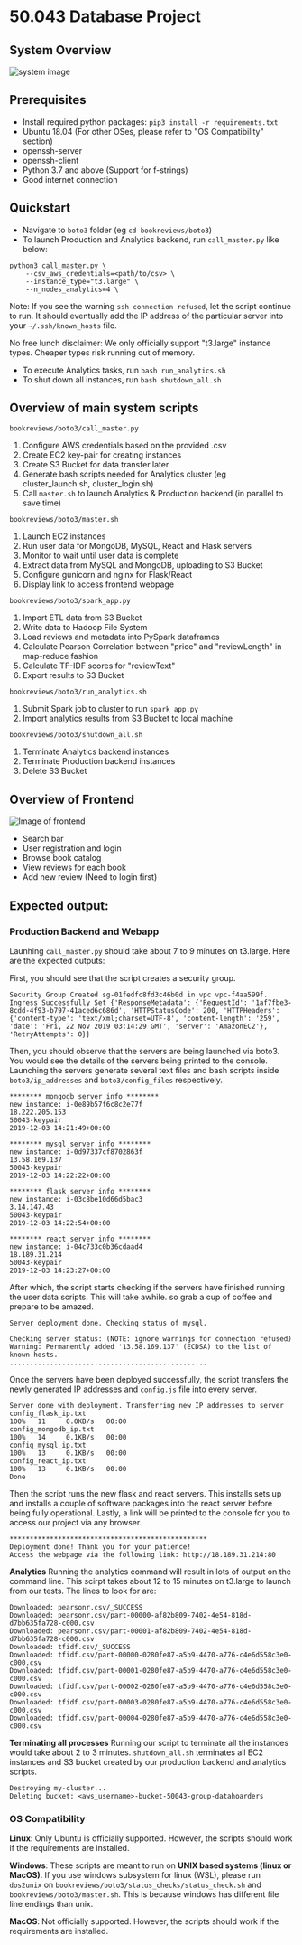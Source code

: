 # 50.043 Database Project

## System Overview
![system image](https://i.imgur.com/Ykq1SHa.jpg)

## Prerequisites
* Install required python packages: `pip3 install -r requirements.txt`
* Ubuntu 18.04 (For other OSes, please refer to "OS Compatibility" section)
* openssh-server
* openssh-client
* Python 3.7 and above (Support for f-strings)
* Good internet connection

## Quickstart
* Navigate to `boto3` folder (eg `cd bookreviews/boto3`)
* To launch Production and Analytics backend, run `call_master.py` like below:
```
python3 call_master.py \
    --csv_aws_credentials=<path/to/csv> \
    --instance_type="t3.large" \
    --n_nodes_analytics=4 \
```
Note: If you see the warning `ssh connection refused`, let the script continue
to run. It should eventually add the IP address of the particular server into 
your `~/.ssh/known_hosts` file.

No free lunch disclaimer: We only officially support "t3.large" instance types. 
Cheaper types risk running out of memory.

* To execute Analytics tasks, run `bash run_analytics.sh`
* To shut down all instances, run `bash shutdown_all.sh`

##  Overview of main system scripts
`bookreviews/boto3/call_master.py`
1. Configure AWS credentials based on the provided .csv
2. Create EC2 key-pair for creating instances
2. Create S3 Bucket for data transfer later
2. Generate bash scripts needed for Analytics cluster (eg cluster_launch.sh, cluster_login.sh)
3. Call `master.sh` to launch Analytics & Production backend (in parallel to save time)

`bookreviews/boto3/master.sh`
1. Launch EC2 instances
2. Run user data for MongoDB, MySQL, React and Flask servers
2. Monitor to wait until user data is complete
3. Extract data from MySQL and MongoDB, uploading to S3 Bucket
4. Configure gunicorn and nginx for Flask/React
6. Display link to access frontend webpage

`bookreviews/boto3/spark_app.py`
1. Import ETL data from S3 Bucket
2. Write data to Hadoop File System
3. Load reviews and metadata into PySpark dataframes
3. Calculate Pearson Correlation between "price" and "reviewLength" in map-reduce fashion
4. Calculate TF-IDF scores for "reviewText"
5. Export results to S3 Bucket

`bookreviews/boto3/run_analytics.sh`
1. Submit Spark job to cluster to run `spark_app.py`
2. Import analytics results from S3 Bucket to local machine

`bookreviews/boto3/shutdown_all.sh`
1. Terminate Analytics backend instances
2. Terminate Production backend instances
3. Delete S3 Bucket

## Overview of Frontend
![Image of frontend](https://i.imgur.com/fLS1Nbj.png)
* Search bar
* User registration and login
* Browse book catalog
* View reviews for each book
* Add new review (Need to login first)

## Expected output:
### Production Backend and Webapp
Launhing `call_master.py` should take about 7 to 9 minutes on t3.large. Here are the expected outputs:

First, you should see that the script creates a security group.

```
Security Group Created sg-01fedfc8fd3c46b0d in vpc vpc-f4aa599f.
Ingress Successfully Set {'ResponseMetadata': {'RequestId': '1af7fbe3-8cdd-4f93-b797-41aced6c686d', 'HTTPStatusCode': 200, 'HTTPHeaders': {'content-type': 'text/xml;charset=UTF-8', 'content-length': '259', 'date': 'Fri, 22 Nov 2019 03:14:29 GMT', 'server': 'AmazonEC2'}, 'RetryAttempts': 0}}
```
Then, you should observe that the servers are being launched via boto3. You would see the details of the servers being printed to the console. Launching the servers generate several text files and bash scripts inside `boto3/ip_addresses` and `boto3/config_files` respectively.
```
******** mongodb server info ********
new instance: i-0e89b57f6c8c2e77f
18.222.205.153
50043-keypair
2019-12-03 14:21:49+00:00

******** mysql server info ********
new instance: i-0d97337cf8702863f
13.58.169.137
50043-keypair
2019-12-03 14:22:22+00:00

******** flask server info ********
new instance: i-03c8be10d66d5bac3
3.14.147.43
50043-keypair
2019-12-03 14:22:54+00:00

******** react server info ********
new instance: i-04c733c0b36cdaad4
18.189.31.214
50043-keypair
2019-12-03 14:23:27+00:00
```
After which, the script starts checking if the servers have finished running the user data scripts. This will take awhile. so grab a cup of coffee and prepare to be amazed.
```
Server deployment done. Checking status of mysql.

Checking server status: (NOTE: ignore warnings for connection refused)
Warning: Permanently added '13.58.169.137' (ECDSA) to the list of known hosts.
.................................................
```
Once the servers have been deployed successfully, the script transfers the newly generated IP addresses and `config.js` file into every server.
```
Server done with deployment. Transferring new IP addresses to server
config_flask_ip.txt                                                                                                                                                                              100%   11     0.0KB/s   00:00    
config_mongodb_ip.txt                                                                                                                                                                            100%   14     0.1KB/s   00:00    
config_mysql_ip.txt                                                                                                                                                                              100%   13     0.1KB/s   00:00    
config_react_ip.txt                                                                                                                                                                              100%   13     0.1KB/s   00:00    
Done
```
Then the script runs the new flask and react servers. This installs sets up and installs a couple of software packages into the react server before being fully operational. Lastly, a link will be printed to the console for you to access our project via any browser.
```
*************************************************
Deployment done! Thank you for your patience! 
Access the webpage via the following link: http://18.189.31.214:80
```
**Analytics**
Running the analytics command will result in lots of output on the command line. This scirpt takes about 12 to 15 minutes on t3.large to launch from our tests. The lines to look for are:
```
Downloaded: pearsonr.csv/_SUCCESS
Downloaded: pearsonr.csv/part-00000-af82b809-7402-4e54-818d-d7bb635fa728-c000.csv
Downloaded: pearsonr.csv/part-00001-af82b809-7402-4e54-818d-d7bb635fa728-c000.csv
Downloaded: tfidf.csv/_SUCCESS
Downloaded: tfidf.csv/part-00000-0280fe87-a5b9-4470-a776-c4e6d558c3e0-c000.csv
Downloaded: tfidf.csv/part-00001-0280fe87-a5b9-4470-a776-c4e6d558c3e0-c000.csv
Downloaded: tfidf.csv/part-00002-0280fe87-a5b9-4470-a776-c4e6d558c3e0-c000.csv
Downloaded: tfidf.csv/part-00003-0280fe87-a5b9-4470-a776-c4e6d558c3e0-c000.csv
Downloaded: tfidf.csv/part-00004-0280fe87-a5b9-4470-a776-c4e6d558c3e0-c000.csv
```

**Terminating all processes**
Running our script to terminate all the instances would take about 2 to 3 minutes. `shutdown_all.sh` terminates all EC2 instances and S3 bucket created by our production backend and analytics scripts.
```
Destroying my-cluster...
Deleting bucket: <aws_username>-bucket-50043-group-datahoarders
```

### OS Compatibility
**Linux**: Only Ubuntu is officially supported. However, the scripts should work 
if the requirements are installed.

**Windows**: These scripts are meant to run on **UNIX based systems (linux or MacOS)**. 
If you use windows subsystem for linux (WSL), please run `dos2unix` on 
`bookreviews/boto3/status_checks/status_check.sh` and `bookreviews/boto3/master.sh`. 
This is because windows has different file line endings than unix.

**MacOS**: Not officially supported. However, the scripts should work if the 
requirements are installed.
